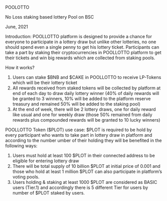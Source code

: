 POOLOTTO
 
No Loss staking based lottery Pool on BSC

June, 2021

Introduction:
POOLLOTTO platform is designed to provide a chance for everyone to participate in a lottery draw but unlike other lotteries, no one should spend even a single penny to get his lottery ticket.
Participants can take a part by staking their cryptocurrencies in POOLLOTTO platform to get their tickets and win big rewards which are collected from staking pools.
 
How it works?
1.	Users can stake $BNB and $CAKE in POOLLOTTO to receive LP-Tokens which will be their lottery ticket
2.	All rewards received from staked tokens will be collected by platform at end of each day to draw daily lottery winner (40% of daily rewards will be granted to 3 winners, 10% will be added to the platform reserve treasury and remained 50% will be added to the staking pool)
3.	At the end of week, there will be 2 lottery draws, one for daily reward like usual and one for weekly draw (those 50% remained from daily rewards plus compounded rewards will be granted to 10 lucky winners)


POOLLOTTO Token ($PLOT) use case:
$PLOT is required to be hold by every participant who wants to take part in lottery draw in platform and according to the number umber of their holding they will be benefited in the following ways:
1.	Users must hold at least 100 $PLOT in their connected address to be eligible for entering lottery draw
2.	There will be total supply of 10 billion $PLOT at initial price of 0.001 and those who hold at least 1 million $PLOT can also participate in platform’s voting pools.
3.	Users holding & staking at least 1000 $PLOT are considered as BASIC users (Tier.1) and accordingly there is 5 different Tier for users by number of $PLOT staked by users.
 
<!---
poollotto2/poollotto2 is a ✨ special ✨ repository because its `README.md` (this file) appears on your GitHub profile.
You can click the Preview link to take a look at your changes.
--->
